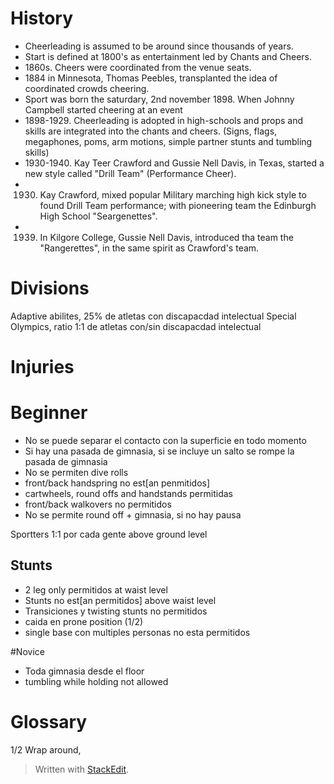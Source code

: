 
# History
- Cheerleading is assumed to be around since thousands of years.
- Start is defined at 1800's as entertainment led by Chants and Cheers.
- 1860s. Cheers were coordinated from the venue seats.
- 1884 in Minnesota, Thomas Peebles, transplanted the idea of coordinated crowds cheering.
- Sport was born the saturdary, 2nd november 1898. When Johnny Campbell started cheering at an event
- 1898-1929. Cheerleading is adopted in high-schools and props and skills are integrated into the chants and cheers. (Signs, flags, megaphones, poms, arm motions, simple partner stunts and tumbling skills)
- 1930-1940. Kay Teer Crawford and Gussie Nell Davis, in Texas, started a new style called "Drill Team" (Performance Cheer).
- 1930. Kay Crawford, mixed popular Military marching high kick style to found Drill Team performance; with pioneering team the Edinburgh High School "Seargenettes".
- 1939. In Kilgore College, Gussie Nell Davis, introduced tha team the "Rangerettes", in the same spirit as Crawford's team.

# Divisions
Adaptive abilites, 25% de atletas con discapacdad intelectual
Special Olympics, ratio 1:1 de atletas con/sin discapacdad intelectual


# Injuries



# Beginner

- No se puede separar el contacto con la superficie en todo momento
- Si hay una pasada de gimnasia, si se incluye un salto se rompe la pasada de gimnasia
- No se permiten dive rolls
- front/back handspring no est[an penmitidos]
- cartwheels, round offs and handstands permitidas
- front/back walkovers no permitidos
- No se permite round off + gimnasia, si no hay pausa

Sportters 1:1 por cada gente above ground level

## Stunts

- 2 leg only permitidos at waist level
- Stunts no est[an permitidos] above waist level
- Transiciones y twisting stunts no permitidos
- caida en prone position (1/2)
- single base con multiples personas no esta permitidos


#Novice 

- Toda gimnasia desde el floor
- tumbling while holding not allowed


# Glossary
1/2 Wrap around, 



> Written with [StackEdit](https://stackedit.io/).
<!--stackedit_data:
eyJoaXN0b3J5IjpbMjQ3MTY1NDE5LC04OTQ5MjUzODcsNjM2MD
k2OTY4XX0=
-->